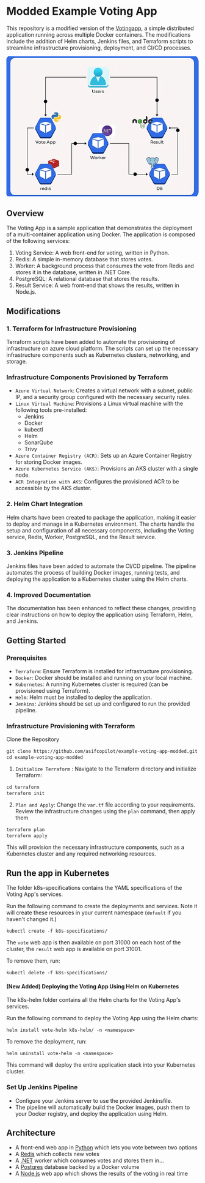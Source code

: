 # Modded Example Voting App
This repository is a modified version of the [Votingapp](https://github.com/dockersamples/example-voting-app), a simple distributed application running across multiple Docker containers. The modifications include the addition of Helm charts, Jenkins files, and Terraform scripts to streamline infrastructure provisioning, deployment, and CI/CD processes.

![Architecture diagram](voting-app-img.gif)
## Overview

The Voting App is a sample application that demonstrates the deployment of a multi-container application using Docker. The application is composed of the following services:

1. Voting Service: A web front-end for voting, written in Python.
2. Redis: A simple in-memory database that stores votes.
3. Worker: A background process that consumes the vote from Redis and stores it in the database, written in .NET Core.
4. PostgreSQL: A relational database that stores the results.
5. Result Service: A web front-end that shows the results, written in Node.js.

## Modifications
### 1. Terraform for Infrastructure Provisioning

Terraform scripts have been added to automate the provisioning of infrastructure on azure cloud platform. The scripts can set up the necessary infrastructure components such as Kubernetes clusters, networking, and storage.

### Infrastructure Components Provisioned by Terraform
- `Azure Virtual Network`: Creates a virtual network with a subnet, public IP, and a security group configured with the necessary security rules.
- `Linux Virtual Machine`: Provisions a Linux virtual machine with the following tools pre-installed:
    - Jenkins
    - Docker
    - kubectl
    - Helm
    - SonarQube
    - Trivy
- `Azure Container Registry (ACR)`: Sets up an Azure Container Registry for storing Docker images.
- `Azure Kubernetes Service (AKS)`: Provisions an AKS cluster with a single node.
- `ACR Integration with AKS`: Configures the provisioned ACR to be accessible by the AKS cluster.



### 2. Helm Chart Integration
Helm charts have been created to package the application, making it easier to deploy and manage in a Kubernetes environment. The charts handle the setup and configuration of all necessary components, including the Voting service, Redis, Worker, PostgreSQL, and the Result service.

### 3. Jenkins Pipeline
Jenkins files have been added to automate the CI/CD pipeline. The pipeline automates the process of building Docker images, running tests, and deploying the application to a Kubernetes cluster using the Helm charts.

### 4. Improved Documentation
The documentation has been enhanced to reflect these changes, providing clear instructions on how to deploy the application using Terraform, Helm, and Jenkins.

## Getting Started
### Prerequisites
- `Terraform`: Ensure Terraform is installed for infrastructure provisioning.
- `Docker`: Docker should be installed and running on your local machine.
- `Kubernetes`: A running Kubernetes cluster is required (can be provisioned using Terraform).
- `Helm`: Helm must be installed to deploy the application.
- `Jenkins`: Jenkins should be set up and configured to run the provided pipeline.


### Infrastructure Provisioning with Terraform

 Clone the Repository
 ```shell
 git clone https://github.com/asifcopilot/example-voting-app-modded.git
cd example-voting-app-modded
```

1. `Initialize Terraform` :  Navigate to the Terraform directory and initialize Terraform:

```shell
cd terraform
terraform init
```
2. `Plan and Apply`: Change the `var.tf` file according to your requirements. Review the infrastructure changes using the `plan` command, then apply them

```shell
terraform plan
terraform apply
```
This will provision the necessary infrastructure components, such as a Kubernetes cluster and any required networking resources.


## Run the app in Kubernetes

The folder k8s-specifications contains the YAML specifications of the Voting App's services.

Run the following command to create the deployments and services. Note it will create these resources in your current namespace (`default` if you haven't changed it.)

```shell
kubectl create -f k8s-specifications/
```

The `vote` web app is then available on port 31000 on each host of the cluster, the `result` web app is available on port 31001.

To remove them, run:

```shell
kubectl delete -f k8s-specifications/
```
#### (New Added) Deploying the Voting App Using Helm on Kubernetes

The k8s-helm folder contains all the Helm charts for the Voting App's services.

Run the following command to deploy the Voting App using the Helm charts:
```shell
helm install vote-helm k8s-helm/ -n <namespace>
```
To remove the deployment, run:

```shell
helm uninstall vote-helm -n <namespace>
```
This command will deploy the entire application stack into your Kubernetes cluster.


### Set Up Jenkins Pipeline
- Configure your Jenkins server to use the provided Jenkinsfile.
- The pipeline will automatically build the Docker images, push them to your Docker registry, and deploy the application using Helm.
## Architecture




* A front-end web app in [Python](/vote) which lets you vote between two options
* A [Redis](https://hub.docker.com/_/redis/) which collects new votes
* A [.NET](/worker/) worker which consumes votes and stores them in…
* A [Postgres](https://hub.docker.com/_/postgres/) database backed by a Docker volume
* A [Node.js](/result) web app which shows the results of the voting in real time

